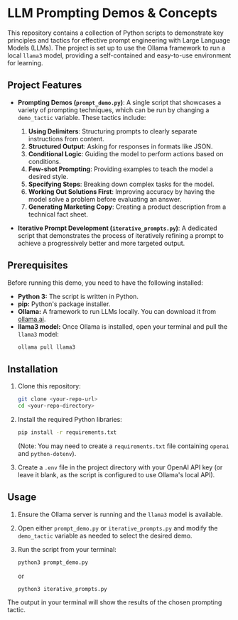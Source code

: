 # LLM Prompting Demos & Concepts

This repository contains a collection of Python scripts to demonstrate key principles and tactics for effective prompt engineering with Large Language Models (LLMs). The project is set up to use the Ollama framework to run a local `llama3` model, providing a self-contained and easy-to-use environment for learning.

## Project Features

* **Prompting Demos (`prompt_demo.py`)**: A single script that showcases a variety of prompting techniques, which can be run by changing a `demo_tactic` variable. These tactics include:
    1.  **Using Delimiters**: Structuring prompts to clearly separate instructions from content.
    2.  **Structured Output**: Asking for responses in formats like JSON.
    3.  **Conditional Logic**: Guiding the model to perform actions based on conditions.
    4.  **Few-shot Prompting**: Providing examples to teach the model a desired style.
    5.  **Specifying Steps**: Breaking down complex tasks for the model.
    6.  **Working Out Solutions First**: Improving accuracy by having the model solve a problem before evaluating an answer.
    7.  **Generating Marketing Copy**: Creating a product description from a technical fact sheet.

* **Iterative Prompt Development (`iterative_prompts.py`)**: A dedicated script that demonstrates the process of iteratively refining a prompt to achieve a progressively better and more targeted output.

## Prerequisites

Before running this demo, you need to have the following installed:

* **Python 3:** The script is written in Python.
* **pip:** Python's package installer.
* **Ollama:** A framework to run LLMs locally. You can download it from [ollama.ai](https://ollama.ai/).
* **llama3 model:** Once Ollama is installed, open your terminal and pull the `llama3` model:
    ```bash
    ollama pull llama3
    ```

## Installation

1.  Clone this repository:
    ```bash
    git clone <your-repo-url>
    cd <your-repo-directory>
    ```

2.  Install the required Python libraries:
    ```bash
    pip install -r requirements.txt
    ```
    (Note: You may need to create a `requirements.txt` file containing `openai` and `python-dotenv`).

3.  Create a `.env` file in the project directory with your OpenAI API key (or leave it blank, as the script is configured to use Ollama's local API).

## Usage

1.  Ensure the Ollama server is running and the `llama3` model is available.

2.  Open either `prompt_demo.py` or `iterative_prompts.py` and modify the `demo_tactic` variable as needed to select the desired demo.

3.  Run the script from your terminal:
    ```bash
    python3 prompt_demo.py
    ```
    or
    ```bash
    python3 iterative_prompts.py
    ```

The output in your terminal will show the results of the chosen prompting tactic.